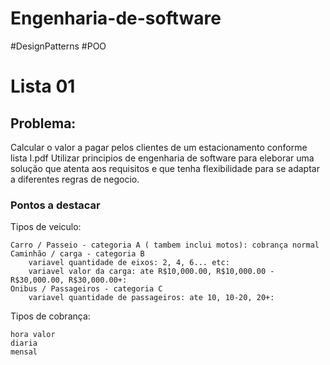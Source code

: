 # Engenharia-de-software
#DesignPatterns #POO

# Lista 01
## Problema: 
Calcular o valor a pagar pelos clientes de um estacionamento conforme lista I.pdf
Utilizar principios de engenharia de software para eleborar uma solução que atenta aos requisitos e que tenha flexibilidade para se adaptar a diferentes regras de negocio. 

### Pontos a destacar
Tipos de veiculo:

	Carro / Passeio - categoria A ( tambem inclui motos): cobrança normal
	Caminhão / carga - categoria B
		variavel quantidade de eixos: 2, 4, 6... etc:
		variavel valor da carga: ate R$10,000.00, R$10,000.00 - R$30,000.00, R$30,000.00+:		
	Onibus / Passageiros - categoria C
		variavel quantidade de passageiros: ate 10, 10-20, 20+:
Tipos de cobrança:

	hora valor
	diaria
	mensal
 

